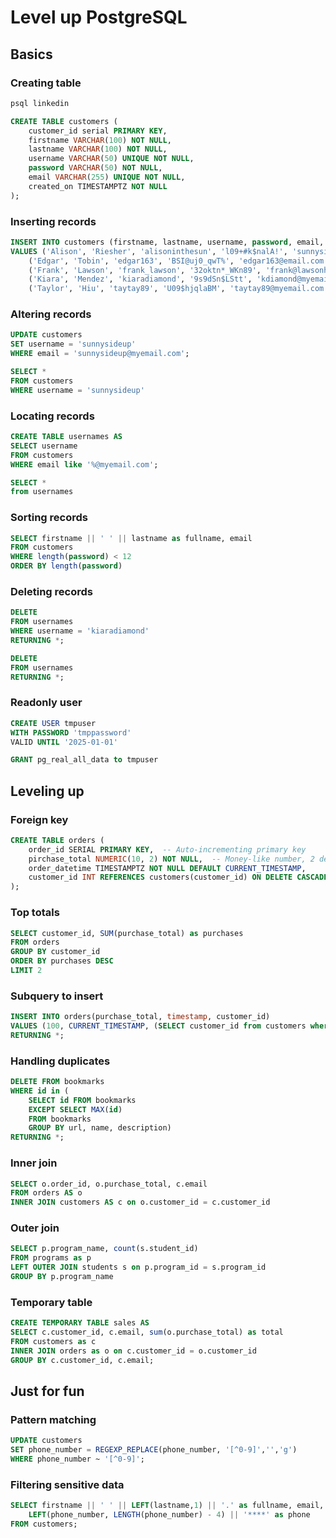 # Level up PostgreSQL

## Basics

### Creating table

```sh
psql linkedin
```

```sql
CREATE TABLE customers (
    customer_id serial PRIMARY KEY,
    firstname VARCHAR(100) NOT NULL,
    lastname VARCHAR(100) NOT NULL,
    username VARCHAR(50) UNIQUE NOT NULL,
    password VARCHAR(50) NOT NULL,
    email VARCHAR(255) UNIQUE NOT NULL,
    created_on TIMESTAMPTZ NOT NULL
);
```

### Inserting records

```sql
INSERT INTO customers (firstname, lastname, username, password, email, created_on)
VALUES ('Alison', 'Riesher', 'alisoninthesun', 'l09+#k$nalA!', 'sunnysideup@myemail.com', CURRENT_TIMESTAMP),
    ('Edgar', 'Tobin', 'edgar163', 'BSI@uj0_qwT%', 'edgar163@email.com', CURRENT_TIMESTAMP),
    ('Frank', 'Lawson', 'frank_lawson', '32oktn*_WKn89', 'frank@lawsonhardware.com', CURRENT_TIMESTAMP),
    ('Kiara', 'Mendez', 'kiaradiamond', '9s9dSn$LStt', 'kdiamond@myemail.com', CURRENT_TIMESTAMP),
    ('Taylor', 'Hiu', 'taytay89', 'U09$hjqlaBM', 'taytay89@myemail.com', CURRENT_TIMESTAMP);
```

### Altering records

```sql
UPDATE customers
SET username = 'sunnysideup'
WHERE email = 'sunnysideup@myemail.com';

SELECT * 
FROM customers
WHERE username = 'sunnysideup'
```

### Locating records

```sql
CREATE TABLE usernames AS 
SELECT username
FROM customers
WHERE email like '%@myemail.com';

SELECT *
from usernames
```

### Sorting records

```sql
SELECT firstname || ' ' || lastname as fullname, email
FROM customers
WHERE length(password) < 12
ORDER BY length(password)
```

### Deleting records

```sql
DELETE 
FROM usernames
WHERE username = 'kiaradiamond'
RETURNING *;

DELETE 
FROM usernames
RETURNING *;
```

### Readonly user

```sql
CREATE USER tmpuser
WITH PASSWORD 'tmppassword'
VALID UNTIL '2025-01-01'

GRANT pg_real_all_data to tmpuser
```

## Leveling up

### Foreign key

```sql
CREATE TABLE orders (
    order_id SERIAL PRIMARY KEY,  -- Auto-incrementing primary key
    pirchase_total NUMERIC(10, 2) NOT NULL,  -- Money-like number, 2 decimal places
    order_datetime TIMESTAMPTZ NOT NULL DEFAULT CURRENT_TIMESTAMP,
    customer_id INT REFERENCES customers(customer_id) ON DELETE CASCADE
);
```

### Top totals

```sql
SELECT customer_id, SUM(purchase_total) as purchases
FROM orders
GROUP BY customer_id
ORDER BY purchases DESC
LIMIT 2
```

### Subquery to insert

```sql
INSERT INTO orders(purchase_total, timestamp, customer_id)
VALUES (100, CURRENT_TIMESTAMP, (SELECT customer_id from customers where email = 'edgar163@email.com'))
RETURNING *;
```

### Handling duplicates

```sql
DELETE FROM bookmarks
WHERE id in (
    SELECT id FROM bookmarks
    EXCEPT SELECT MAX(id) 
    FROM bookmarks
    GROUP BY url, name, description)
RETURNING *;
```

### Inner join

```sql
SELECT o.order_id, o.purchase_total, c.email 
FROM orders AS o
INNER JOIN customers AS c on o.customer_id = c.customer_id 
```

### Outer join

```sql
SELECT p.program_name, count(s.student_id)
FROM programs as p
LEFT OUTER JOIN students s on p.program_id = s.program_id
GROUP BY p.program_name
```

### Temporary table

```sql
CREATE TEMPORARY TABLE sales AS
SELECT c.customer_id, c.email, sum(o.purchase_total) as total
FROM customers as c
INNER JOIN orders as o on c.customer_id = o.customer_id
GROUP BY c.customer_id, c.email;
```

## Just for fun

### Pattern matching

```sql
UPDATE customers
SET phone_number = REGEXP_REPLACE(phone_number, '[^0-9]','','g')
WHERE phone_number ~ '[^0-9]';
```

### Filtering sensitive data

```sql
SELECT firstname || ' ' || LEFT(lastname,1) || '.' as fullname, email, 
    LEFT(phone_number, LENGTH(phone_number) - 4) || '****' as phone
FROM customers;
```

